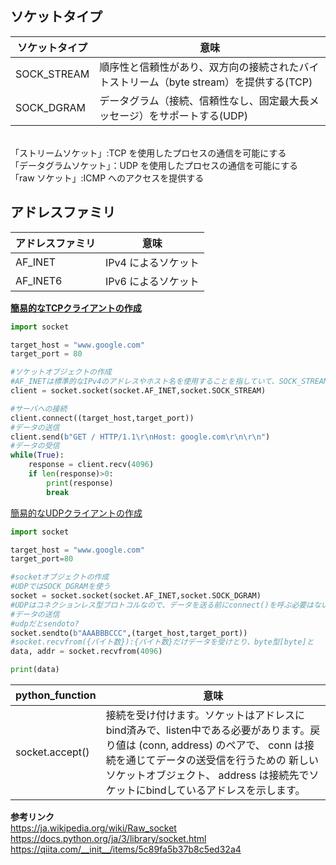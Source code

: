
## ソケットタイプ
|ソケットタイプ|意味|
----|----
|SOCK_STREAM|順序性と信頼性があり、双方向の接続されたバイトストリーム（byte stream）を提供する(TCP)|
|SOCK_DGRAM|データグラム（接続、信頼性なし、固定最大長メッセージ）をサポートする(UDP)|
<br>
「ストリームソケット」:TCP を使用したプロセスの通信を可能にする<br>
「データグラムソケット」：UDP を使用したプロセスの通信を可能にする<br>
「raw ソケット」:ICMP へのアクセスを提供する

## アドレスファミリ
|アドレスファミリ|意味|
----|----
|AF_INET|IPv4 によるソケット |
|AF_INET6 |IPv6 によるソケット |

**[簡易的なTCPクライアントの作成](https://github.com/mizuirorivi/cyber-security-programming_by_python/blob/master/Chapter%202/tcpclient.py)**
```python
import socket

target_host = "www.google.com"
target_port = 80

#ソケットオブジェクトの作成
#AF_INETは標準的なIPv4のアドレスやホスト名を使用することを指していて、SOCK_STREAMはTCPを用いることを示している
client = socket.socket(socket.AF_INET,socket.SOCK_STREAM)

#サーバへの接続
client.connect((target_host,target_port))
#データの送信
client.send(b"GET / HTTP/1.1\r\nHost: google.com\r\n\r\n")
#データの受信
while(True):
    response = client.recv(4096)
    if len(response)>0:
        print(response)
        break
```


[簡易的なUDPクライアントの作成]()
```python
import socket

target_host = "www.google.com"
target_port=80

#socketオブジェクトの作成
#UDPではSOCK_DGRAMを使う
socket = socket.socket(socket.AF_INET,socket.SOCK_DGRAM)
#UDPはコネクションレス型プロトコルなので、データを送る前にconnect()を呼ぶ必要はない
#データの送信
#udpだとsendoto?
socket.sendto(b"AAABBBCCC",(target_host,target_port))
#socket.recvfrom({バイト数}):{バイト数}だけデータを受けとり、byte型[byte]と
data, addr = socket.recvfrom(4096)

print(data)
```
|python_function|意味|
----|----
|socket.accept()|接続を受け付けます。ソケットはアドレスにbind済みで、listen中である必要があります。戻り値は (conn, address) のペアで、 conn は接続を通じてデータの送受信を行うための 新しい ソケットオブジェクト、 address は接続先でソケットにbindしているアドレスを示します。|



**参考リンク**<br>
https://ja.wikipedia.org/wiki/Raw_socket<br>
https://docs.python.org/ja/3/library/socket.html<br>
https://qiita.com/__init__/items/5c89fa5b37b8c5ed32a4<br>